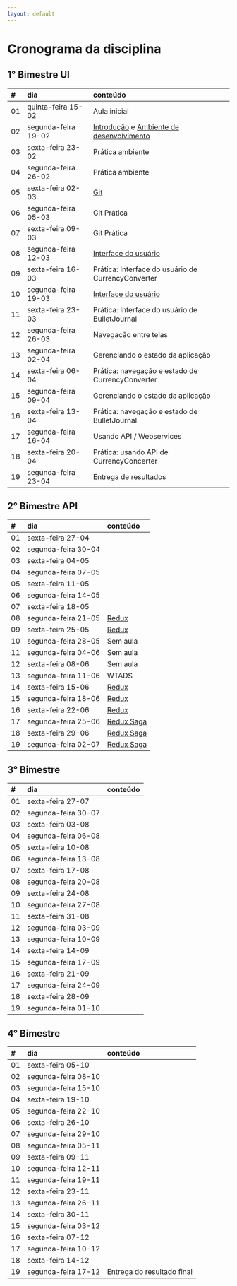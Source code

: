 ```yaml
---
layout: default
---
```


# [](#header-1) Cronograma da disciplina

## [](#header-2) 1° Bimestre UI

| \# | dia | conteúdo |
| :--- | :--- | :--- |
| 01 | quinta-feira 15-02  | Aula inicial |
| 02 | segunda-feira 19-02 | [Introdução](reactnative/intro) e [Ambiente de desenvolvimento](reactnative/environment) |
| 03 | sexta-feira 23-02   | Prática ambiente |
| 04 | segunda-feira 26-02 | Prática ambiente |
| 05 | sexta-feira 02-03   | [Git](git/index) |
| 06 | segunda-feira 05-03 | Git Prática |
| 07 | sexta-feira 09-03   | Git Prática |
| 08 | segunda-feira 12-03 | [Interface do usuário](reactnative/ui) |
| 09 | sexta-feira 16-03   | Prática: Interface do usuário de CurrencyConverter |
| 10 | segunda-feira 19-03 | [Interface do usuário](reactnative/ui) |
| 11 | sexta-feira 23-03   | Prática: Interface do usuário de BulletJournal |
| 12 | segunda-feira 26-03 | Navegação entre telas |
| 13 | segunda-feira 02-04 | Gerenciando o estado da aplicação |
| 14 | sexta-feira 06-04   | Prática: navegação e estado de CurrencyConverter |
| 15 | segunda-feira 09-04 | Gerenciando o estado da aplicação |
| 16 | sexta-feira 13-04   | Prática: navegação e estado de BulletJournal |
| 17 | segunda-feira 16-04 | Usando API / Webservices |
| 18 | sexta-feira 20-04   | Prática: usando API de CurrencyConcerter |
| 19 | segunda-feira 23-04 | Entrega de resultados |


## [](#header-2) 2° Bimestre API

| \# | dia | conteúdo |
| :--- | :--- | :--- |
| 01 | sexta-feira 27-04   |  |
| 02 | segunda-feira 30-04 |  |
| 03 | sexta-feira 04-05   |  |
| 04 | segunda-feira 07-05 |  |
| 05 | sexta-feira 11-05   |  |
| 06 | segunda-feira 14-05 |  |
| 07 | sexta-feira 18-05   |  |
| 08 | segunda-feira 21-05 | [Redux](reactnative/redux) |
| 09 | sexta-feira 25-05   | [Redux](reactnative/redux) |
| 10 | segunda-feira 28-05 | Sem aula |
| 11 | segunda-feira 04-06 | Sem aula |
| 12 | sexta-feira 08-06   | Sem aula |
| 13 | segunda-feira 11-06 | WTADS |
| 14 | sexta-feira 15-06   | [Redux](reactnative/redux) |
| 15 | segunda-feira 18-06 | [Redux](reactnative/redux) |
| 16 | sexta-feira 22-06   | [Redux](reactnative/redux) |
| 17 | segunda-feira 25-06 | [Redux Saga](reactnative/redux-saga) |
| 18 | sexta-feira 29-06   | [Redux Saga](reactnative/redux-saga) |
| 19 | segunda-feira 02-07 | [Redux Saga](reactnative/redux-saga) |


## [](#header-2) 3° Bimestre

| \# | dia | conteúdo |
| :--- | :--- | :--- |
| 01 | sexta-feira 27-07   |  |
| 02 | segunda-feira 30-07 |  |
| 03 | sexta-feira 03-08   |  |
| 04 | segunda-feira 06-08 |  |
| 05 | sexta-feira 10-08   |  |
| 06 | segunda-feira 13-08 |  |
| 07 | sexta-feira 17-08   |  |
| 08 | segunda-feira 20-08 |  |
| 09 | sexta-feira 24-08   |  |
| 10 | segunda-feira 27-08 |  |
| 11 | sexta-feira 31-08   |  |
| 12 | segunda-feira 03-09 |  |
| 13 | segunda-feira 10-09 |  |
| 14 | sexta-feira 14-09   |  |
| 15 | segunda-feira 17-09 |  |
| 16 | sexta-feira 21-09   |  |
| 17 | segunda-feira 24-09 |  |
| 18 | sexta-feira 28-09   |  |
| 19 | segunda-feira 01-10 |  |


## [](#header-2) 4° Bimestre

| \# | dia | conteúdo |
| :--- | :--- | :--- |
| 01 | sexta-feira 05-10   |  |
| 02 | segunda-feira 08-10 |  |
| 03 | segunda-feira 15-10 |  |
| 04 | sexta-feira 19-10   |  |
| 05 | segunda-feira 22-10 |  |
| 06 | sexta-feira 26-10   |  |
| 07 | segunda-feira 29-10 |  |
| 08 | segunda-feira 05-11 |  |
| 09 | sexta-feira 09-11   |  |
| 10 | segunda-feira 12-11 |  |
| 11 | segunda-feira 19-11 |  |
| 12 | sexta-feira 23-11   |  |
| 13 | segunda-feira 26-11 |  |
| 14 | sexta-feira 30-11   |  |
| 15 | segunda-feira 03-12 |  |
| 16 | sexta-feira 07-12   |  |
| 17 | segunda-feira 10-12 |  |
| 18 | sexta-feira 14-12   |  |
| 19 | segunda-feira 17-12 | Entrega do resultado final |